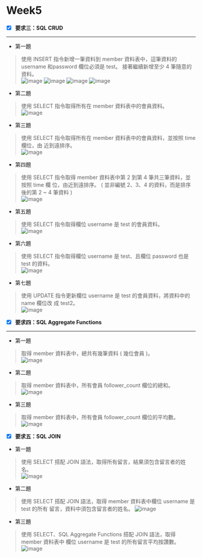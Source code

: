 # Week5

- [x] **要求三：SQL CRUD**
---------------------
* 第一題
> 使⽤ INSERT 指令新增⼀筆資料到 member 資料表中，這筆資料的 username 和password 欄位必須是 test。
> 接著繼續新增⾄少 4 筆隨意的資料。  
> ![image](https://github.com/RitaChang5527/Week5/assets/109656848/3630458b-9e34-427b-8cdc-990d7f55e5ad)
> ![image](https://github.com/RitaChang5527/Week5/assets/109656848/772f892b-b709-49c8-8f69-38289ab9994f)
> ![image](https://github.com/RitaChang5527/Week5/assets/109656848/eec19b27-44ae-47e3-8e0a-b10a0bf561be)
> ![image](https://github.com/RitaChang5527/Week5/assets/109656848/83667f49-b33e-4ebf-93eb-e3ed7834b0f4)

* 第二題
> 使⽤ SELECT 指令取得所有在 member 資料表中的會員資料。  
>![image](https://github.com/RitaChang5527/Week5/assets/109656848/f708a673-3dd5-4c63-b047-3f061de1e7b9)

* 第三題
> 使⽤ SELECT 指令取得所有在 member 資料表中的會員資料，並按照 time 欄位，由
近到遠排序。  
>![image](https://github.com/RitaChang5527/Week5/assets/109656848/4babc1a9-34a6-4095-a30a-d1df1166f1d3)

* 第四題
> 使⽤ SELECT 指令取得 member 資料表中第 2 到第 4 筆共三筆資料，並按照 time 欄
位，由近到遠排序。 ( 並非編號 2、3、4 的資料，⽽是排序後的第 2 ~ 4 筆資料 )  
![image](https://github.com/RitaChang5527/Week5/assets/109656848/c39f625c-49e4-4539-b64c-7aeb3940b30c)

* 第五題
>使⽤ SELECT 指令取得欄位 username 是 test 的會員資料。  
>![image](https://github.com/RitaChang5527/Week5/assets/109656848/add34ca7-5b78-48ae-90c3-53b1b44421f1)


* 第六題
>使⽤ SELECT 指令取得欄位 username 是 test、且欄位 password 也是 test 的資料。  
>![image](https://github.com/RitaChang5527/Week5/assets/109656848/3f399641-760e-4e13-8758-47ada7ee7892)

* 第七題
>使⽤ UPDATE 指令更新欄位 username 是 test 的會員資料，將資料中的 name 欄位改
成 test2。  
>![image](https://github.com/RitaChang5527/Week5/assets/109656848/0b3aea27-a5a3-497c-ab8d-f9f35e00a27a)

  
- [x] **要求四：SQL Aggregate Functions**
---------------------
* 第一題
> 取得 member 資料表中，總共有幾筆資料 ( 幾位會員 )。  
> ![image](https://github.com/RitaChang5527/Week5/assets/109656848/310e5289-1822-4c32-893f-3dd179646338)

* 第二題
> 取得 member 資料表中，所有會員 follower_count 欄位的總和。  
>![image](https://github.com/RitaChang5527/Week5/assets/109656848/bcc3114f-c09e-4c29-a594-ed43b4fe1fa2)

* 第三題
>取得 member 資料表中，所有會員 follower_count 欄位的平均數。
>![image](https://github.com/RitaChang5527/Week5/assets/109656848/82902493-9fdf-4df4-9dad-f3e319f9b2b7)

- [x] **要求五：SQL JOIN**
* 第一題
> 使⽤ SELECT 搭配 JOIN 語法，取得所有留⾔，結果須包含留⾔者的姓名。  
> ![image](https://github.com/RitaChang5527/Week5/assets/109656848/7e3d8db0-bca3-4d19-b4f2-e35819128405)

* 第二題
> 使⽤ SELECT 搭配 JOIN 語法，取得 member 資料表中欄位 username 是 test 的所有
留⾔，資料中須包含留⾔者的姓名。
> ![image](https://github.com/RitaChang5527/Week5/assets/109656848/59730afc-7eb3-4037-bd99-2500c2c5dafa)

* 第三題
>使⽤ SELECT、SQL Aggregate Functions 搭配 JOIN 語法，取得 member 資料表中
>欄位 username 是 test 的所有留⾔平均按讚數。  
>![image](https://github.com/RitaChang5527/Week5/assets/109656848/0163fc55-1b30-4f1c-b36a-658f4c6b65a3)

